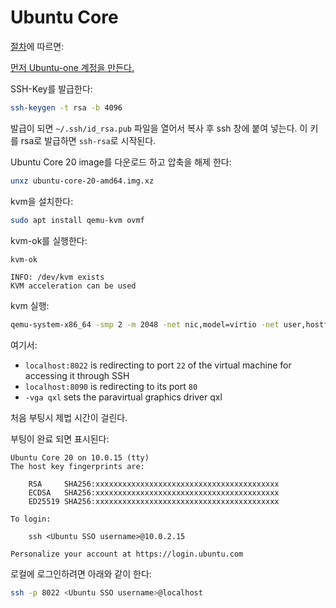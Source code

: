 # Ubuntu Core

[절차](https://ubuntu.com/download/kvm)에 따르면:

[먼저 Ubuntu-one 계정을 만든다.](https://login.ubuntu.com/?_ga=2.254175880.1622768090.1642236891-97240807.1642236891)



SSH-Key를 발급한다:

```sh
ssh-keygen -t rsa -b 4096
```

발급이 되면 `~/.ssh/id_rsa.pub` 파일을 열어서 복사 후 ssh 창에 붙여 넣는다. 이 키를 rsa로 발급하면 `ssh-rsa`로 시작된다.



Ubuntu Core 20 image를 다운로드 하고 압축을 해제 한다:

```sh
unxz ubuntu-core-20-amd64.img.xz
```



kvm을 설치한다:

```sh
sudo apt install qemu-kvm ovmf
```

kvm-ok를 실행한다:

```sh
kvm-ok
```

```
INFO: /dev/kvm exists
KVM acceleration can be used
```

kvm 실행:

```sh
qemu-system-x86_64 -smp 2 -m 2048 -net nic,model=virtio -net user,hostfwd=tcp::8022-:22,hostfwd=tcp::8090-:80 -vga qxl -drive file=/usr/share/OVMF/OVMF_CODE.fd,if=pflash,format=raw,unit=0,readonly=on -drive file=ubuntu-core-20-amd64.img,cache=none,format=raw,id=disk1,if=none -device virtio-blk-pci,drive=disk1,bootindex=1 -machine accel=kvm
```

여기서:

- `localhost:8022` is redirecting to port `22` of the virtual machine for accessing it through SSH
- `localhost:8090` is redirecting to its port `80`
- `-vga qxl` sets the paravirtual graphics driver qxl

처음 부팅시 제법 시간이 걸린다.



부팅이 완료 되면 표시된다:

```
Ubuntu Core 20 on 10.0.15 (tty)
The host key fingerprints are:

    RSA     SHA256:xxxxxxxxxxxxxxxxxxxxxxxxxxxxxxxxxxxxxxxxx
    ECDSA   SHA256:xxxxxxxxxxxxxxxxxxxxxxxxxxxxxxxxxxxxxxxxx
    ED25519 SHA256:xxxxxxxxxxxxxxxxxxxxxxxxxxxxxxxxxxxxxxxxx

To login:

    ssh <Ubuntu SSO username>@10.0.2.15
    
Personalize your account at https://login.ubuntu.com
```



로컬에 로그인하려면 아래와 같이 한다:

```sh
ssh -p 8022 <Ubuntu SSO username>@localhost
```

